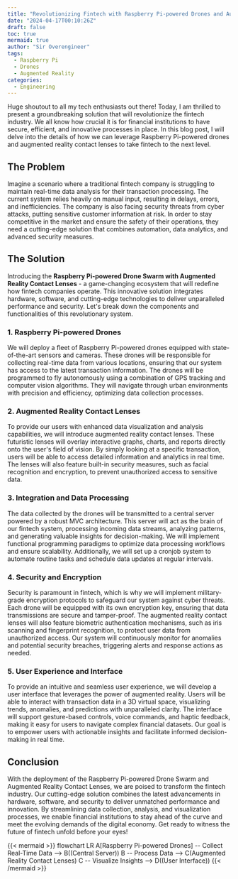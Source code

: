 ```yaml
---
title: "Revolutionizing Fintech with Raspberry Pi-powered Drones and Augmented Reality Contact Lenses"
date: "2024-04-17T00:10:26Z"
draft: false
toc: true
mermaid: true
author: "Sir Overengineer"
tags:
  - Raspberry Pi
  - Drones
  - Augmented Reality
categories:
  - Engineering
---
```


Huge shoutout to all my tech enthusiasts out there! Today, I am thrilled to present a groundbreaking solution that will revolutionize the fintech industry. We all know how crucial it is for financial institutions to have secure, efficient, and innovative processes in place. In this blog post, I will delve into the details of how we can leverage Raspberry Pi-powered drones and augmented reality contact lenses to take fintech to the next level.

## The Problem

Imagine a scenario where a traditional fintech company is struggling to maintain real-time data analysis for their transaction processing. The current system relies heavily on manual input, resulting in delays, errors, and inefficiencies. The company is also facing security threats from cyber attacks, putting sensitive customer information at risk. In order to stay competitive in the market and ensure the safety of their operations, they need a cutting-edge solution that combines automation, data analytics, and advanced security measures.

## The Solution

Introducing the **Raspberry Pi-powered Drone Swarm with Augmented Reality Contact Lenses** - a game-changing ecosystem that will redefine how fintech companies operate. This innovative solution integrates hardware, software, and cutting-edge technologies to deliver unparalleled performance and security. Let's break down the components and functionalities of this revolutionary system.

### 1. Raspberry Pi-powered Drones

We will deploy a fleet of Raspberry Pi-powered drones equipped with state-of-the-art sensors and cameras. These drones will be responsible for collecting real-time data from various locations, ensuring that our system has access to the latest transaction information. The drones will be programmed to fly autonomously using a combination of GPS tracking and computer vision algorithms. They will navigate through urban environments with precision and efficiency, optimizing data collection processes.

### 2. Augmented Reality Contact Lenses

To provide our users with enhanced data visualization and analysis capabilities, we will introduce augmented reality contact lenses. These futuristic lenses will overlay interactive graphs, charts, and reports directly onto the user's field of vision. By simply looking at a specific transaction, users will be able to access detailed information and analytics in real time. The lenses will also feature built-in security measures, such as facial recognition and encryption, to prevent unauthorized access to sensitive data.

### 3. Integration and Data Processing

The data collected by the drones will be transmitted to a central server powered by a robust MVC architecture. This server will act as the brain of our fintech system, processing incoming data streams, analyzing patterns, and generating valuable insights for decision-making. We will implement functional programming paradigms to optimize data processing workflows and ensure scalability. Additionally, we will set up a cronjob system to automate routine tasks and schedule data updates at regular intervals.

### 4. Security and Encryption

Security is paramount in fintech, which is why we will implement military-grade encryption protocols to safeguard our system against cyber threats. Each drone will be equipped with its own encryption key, ensuring that data transmissions are secure and tamper-proof. The augmented reality contact lenses will also feature biometric authentication mechanisms, such as iris scanning and fingerprint recognition, to protect user data from unauthorized access. Our system will continuously monitor for anomalies and potential security breaches, triggering alerts and response actions as needed.

### 5. User Experience and Interface

To provide an intuitive and seamless user experience, we will develop a user interface that leverages the power of augmented reality. Users will be able to interact with transaction data in a 3D virtual space, visualizing trends, anomalies, and predictions with unparalleled clarity. The interface will support gesture-based controls, voice commands, and haptic feedback, making it easy for users to navigate complex financial datasets. Our goal is to empower users with actionable insights and facilitate informed decision-making in real time.

## Conclusion

With the deployment of the Raspberry Pi-powered Drone Swarm and Augmented Reality Contact Lenses, we are poised to transform the fintech industry. Our cutting-edge solution combines the latest advancements in hardware, software, and security to deliver unmatched performance and innovation. By streamlining data collection, analysis, and visualization processes, we enable financial institutions to stay ahead of the curve and meet the evolving demands of the digital economy. Get ready to witness the future of fintech unfold before your eyes!

{{< mermaid >}}
flowchart LR
    A[Raspberry Pi-powered Drones] -- Collect Real-Time Data --> B((Central Server))
    B -- Process Data --> C(Augmented Reality Contact Lenses)
    C -- Visualize Insights --> D((User Interface))
{{< /mermaid >}}